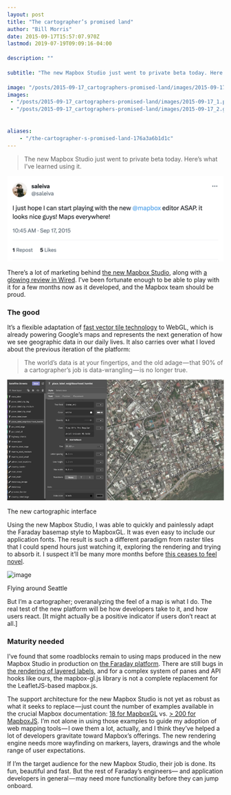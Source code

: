 ```yaml
---
layout: post
title: "The cartographer’s promised land"
author: "Bill Morris"
date: 2015-09-17T15:57:07.970Z
lastmod: 2019-07-19T09:09:16-04:00

description: ""

subtitle: "The new Mapbox Studio just went to private beta today. Here’s what I’ve learned using it."

image: "/posts/2015-09-17_cartographers-promised-land/images/2015-09-17_1.png" 
images:
 - "/posts/2015-09-17_cartographers-promised-land/images/2015-09-17_1.png" 
 - "/posts/2015-09-17_cartographers-promised-land/images/2015-09-17_2.gif" 


aliases:
    - "/the-cartographer-s-promised-land-176a3a6b1d1c"
---
```


> The new Mapbox Studio just went to private beta today. Here’s what I’ve learned using it.

![image](/shoals/assets/img/2015-09-17_10.png)


There’s a lot of marketing behind [the new Mapbox Studio](https://www.mapbox.com/mapbox-studio/), along with [a glowing review in Wired](http://www.wired.com/2015/09/mapbox-studio/). I’ve been fortunate enough to be able to play with it for a few months now as it developed, and the Mapbox team should be proud.

### The good

It’s a flexible adaptation of [fast vector tile technology](https://www.mapbox.com/developers/vector-tiles/) to WebGL, which is already powering Google’s maps and represents the next generation of how we see geographic data in our daily lives. It also carries over what I loved about the previous iteration of the platform:
> The world’s data is at your fingertips, and the old adage — that 90% of a cartographer’s job is data-wrangling — is no longer true.



![image](/shoals/assets/img/2015-09-17_1.png)

The new cartographic interface



Using the new Mapbox Studio, I was able to quickly and painlessly adapt the Faraday basemap style to MapboxGL. It was even easy to include our application fonts. The result is such a different paradigm from raster tiles that I could spend hours just watching it, exploring the rendering and trying to absorb it. I suspect it’ll be many more months before [this ceases to feel novel](http://bl.ocks.org/wboykinm/2a483a2cced4b9b38407).




![image](/shoals/assets/img/2015-09-17_2.gif)

Flying around Seattle



But I’m a cartographer; overanalyzing the feel of a map is what I do. The real test of the new platform will be how developers take to it, and how users react. [It might actually be a positive indicator if users don’t react at all.]

### Maturity needed

I’ve found that some roadblocks remain to using maps produced in the new Mapbox Studio in production on [the Faraday platform](http://app.faraday.io). There are still bugs in [the rendering of layered labels,](https://github.com/mapbox/mapbox-gl-js/issues/757) and for a complex system of panes and API hooks like ours, the mapbox-gl.js library is not a complete replacement for the LeafletJS-based mapbox.js.

The support architecture for the new Mapbox Studio is not yet as robust as what it seeks to replace — just count the number of examples available in the crucial Mapbox documentation: [18 for MapboxGL](https://www.mapbox.com/mapbox-gl-js/examples/) vs. [&gt; 200 for MapboxJS](https://www.mapbox.com/mapbox.js/example/v1.0.0/). I’m not alone in using those examples to guide my adoption of web mapping tools — I owe them a lot, actually, and I think they’ve helped a lot of developers gravitate toward Mapbox’s offerings. The new rendering engine needs more wayfinding on markers, layers, drawings and the whole range of user expectations.

If I’m the target audience for the new Mapbox Studio, their job is done. Its fun, beautiful and fast. But the rest of Faraday’s engineers— and application developers in general — may need more functionality before they can jump onboard.
